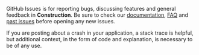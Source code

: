 GitHub Issues is for reporting bugs, discussing features and general feedback in **Construction**. Be sure to check our [documentation](http://cocoadocs.org/docsets/Construction), [FAQ](https://github.com/onmyway133/Construction/wiki/FAQ) and [past issues](https://github.com/onmyway133/Construction/issues?state=closed) before opening any new issues.

If you are posting about a crash in your application, a stack trace is helpful, but additional context, in the form of code and explanation, is necessary to be of any use.
